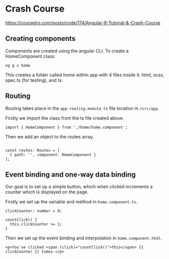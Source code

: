 # Crash Course

https://coursetro.com/posts/code/174/Angular-8-Tutorial-&-Crash-Course

## Creating components

Components are created using the angular CLI. To create a HomeComponent class: 
```
ng g c home
```

This creates a folder called home within app with 4 files inside it: html, scss, spec.ts (for testing), and ts.

## Routing

Routing takes place in the ```app-routing.module.ts``` file location in ```/src/app```.

Firstly we import the class from the ts file created above.

```
import { HomeComponent } from './home/home.component';
```

Then we add an object to the routes array.
```

const routes: Routes = [
  { path: '', component: HomeComponent }
];
```

## Event binding and one-way data binding

Our goal is to set up a simple button, which when clicked increments a counter which is displayed on the page.

Firstly we set up the variable and method in ```home.component.ts```.

```
clickCounter: number = 0;

countClick() {
  this.clickCounter += 1;
}
```

Then we set up the event binding and interpolation in ```home.component.html```.

```
<p>You've clicked <span (click)="countClick()">this</span> {{ clickCounter }} times.</p>
```
